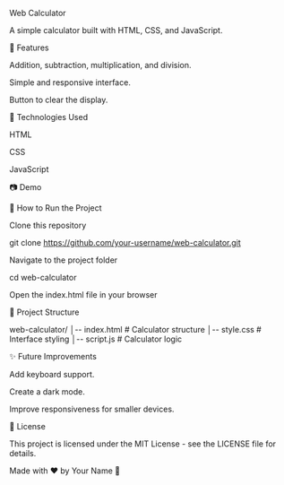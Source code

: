 Web Calculator

A simple calculator built with HTML, CSS, and JavaScript.

📌 Features

Addition, subtraction, multiplication, and division.

Simple and responsive interface.

Button to clear the display.

🚀 Technologies Used

HTML

CSS

JavaScript

📷 Demo



🔧 How to Run the Project

Clone this repository

git clone https://github.com/your-username/web-calculator.git

Navigate to the project folder

cd web-calculator

Open the index.html file in your browser

📂 Project Structure

web-calculator/
│-- index.html      # Calculator structure
│-- style.css       # Interface styling
│-- script.js       # Calculator logic

✨ Future Improvements

Add keyboard support.

Create a dark mode.

Improve responsiveness for smaller devices.

📜 License

This project is licensed under the MIT License - see the LICENSE file for details.

Made with ❤️ by Your Name 🚀
